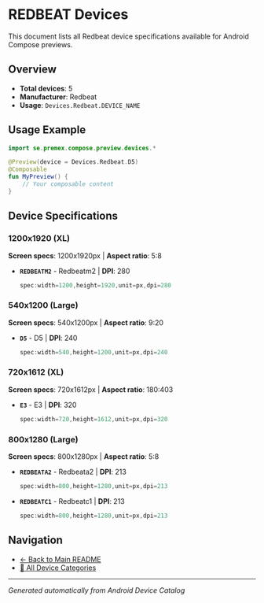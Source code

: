 # REDBEAT Devices

This document lists all Redbeat device specifications available for Android Compose previews.

## Overview

- **Total devices**: 5
- **Manufacturer**: Redbeat
- **Usage**: `Devices.Redbeat.DEVICE_NAME`

## Usage Example

```kotlin
import se.premex.compose.preview.devices.*

@Preview(device = Devices.Redbeat.D5)
@Composable
fun MyPreview() {
    // Your composable content
}
```

## Device Specifications

### 1200x1920 (XL)

**Screen specs**: 1200x1920px | **Aspect ratio**: 5:8

- **`REDBEATM2`** - Redbeatm2 | **DPI**: 280
  ```kotlin
  spec:width=1200,height=1920,unit=px,dpi=280
  ```

### 540x1200 (Large)

**Screen specs**: 540x1200px | **Aspect ratio**: 9:20

- **`D5`** - D5 | **DPI**: 240
  ```kotlin
  spec:width=540,height=1200,unit=px,dpi=240
  ```

### 720x1612 (XL)

**Screen specs**: 720x1612px | **Aspect ratio**: 180:403

- **`E3`** - E3 | **DPI**: 320
  ```kotlin
  spec:width=720,height=1612,unit=px,dpi=320
  ```

### 800x1280 (Large)

**Screen specs**: 800x1280px | **Aspect ratio**: 5:8

- **`REDBEATA2`** - Redbeata2 | **DPI**: 213
  ```kotlin
  spec:width=800,height=1280,unit=px,dpi=213
  ```

- **`REDBEATC1`** - Redbeatc1 | **DPI**: 213
  ```kotlin
  spec:width=800,height=1280,unit=px,dpi=213
  ```

## Navigation

- [← Back to Main README](../../README.md)
- [📱 All Device Categories](../README.md)

---
*Generated automatically from Android Device Catalog*
